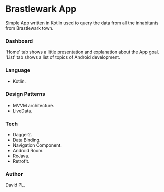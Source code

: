 # Brastlewark App

Simple App written in Kotlin used to query the data from all the inhabitants from Brastlewark town.

### Dashboard
'Home' tab shows a little presentation and explanation about the App goal.
'List' tab shows a list of topics of Android development.

### Language
* Kotlin.

### Design Patterns
* MVVM architecture.
* LiveData.

### Tech
* Dagger2.
* Data Binding.
* Navigation Component.
* Android Room.
* RxJava.
* Retrofit.

### Author
David PL.

